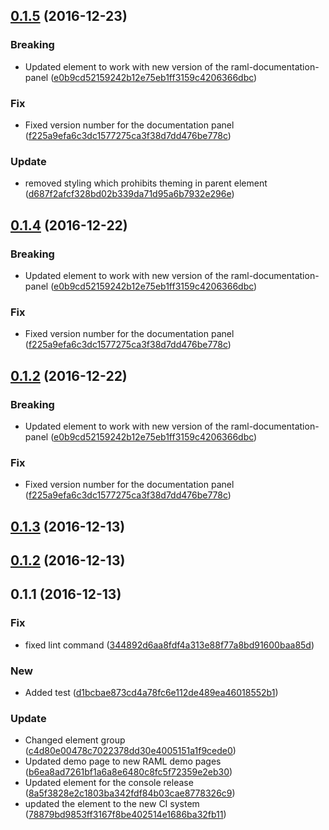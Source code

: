 <a name="0.1.5"></a>
## [0.1.5](https://github.com/advanced-rest-client/raml-documentation-viewer/compare/0.1.3...v0.1.5) (2016-12-23)


### Breaking

* Updated element to work with new version of the raml-documentation-panel ([e0b9cd52159242b12e75eb1ff3159c4206366dbc](https://github.com/advanced-rest-client/raml-documentation-viewer/commit/e0b9cd52159242b12e75eb1ff3159c4206366dbc))

### Fix

* Fixed version number for the documentation panel ([f225a9efa6c3dc1577275ca3f38d7dd476be778c](https://github.com/advanced-rest-client/raml-documentation-viewer/commit/f225a9efa6c3dc1577275ca3f38d7dd476be778c))

### Update

* removed styling which prohibits theming in parent element ([d687f2afcf328bd02b339da71d95a6b7932e296e](https://github.com/advanced-rest-client/raml-documentation-viewer/commit/d687f2afcf328bd02b339da71d95a6b7932e296e))



<a name="0.1.4"></a>
## [0.1.4](https://github.com/advanced-rest-client/raml-documentation-viewer/compare/0.1.3...v0.1.4) (2016-12-22)


### Breaking

* Updated element to work with new version of the raml-documentation-panel ([e0b9cd52159242b12e75eb1ff3159c4206366dbc](https://github.com/advanced-rest-client/raml-documentation-viewer/commit/e0b9cd52159242b12e75eb1ff3159c4206366dbc))

### Fix

* Fixed version number for the documentation panel ([f225a9efa6c3dc1577275ca3f38d7dd476be778c](https://github.com/advanced-rest-client/raml-documentation-viewer/commit/f225a9efa6c3dc1577275ca3f38d7dd476be778c))



<a name="0.1.2"></a>
## [0.1.2](https://github.com/advanced-rest-client/raml-documentation-viewer/compare/0.1.3...v0.1.2) (2016-12-22)


### Breaking

* Updated element to work with new version of the raml-documentation-panel ([e0b9cd52159242b12e75eb1ff3159c4206366dbc](https://github.com/advanced-rest-client/raml-documentation-viewer/commit/e0b9cd52159242b12e75eb1ff3159c4206366dbc))

### Fix

* Fixed version number for the documentation panel ([f225a9efa6c3dc1577275ca3f38d7dd476be778c](https://github.com/advanced-rest-client/raml-documentation-viewer/commit/f225a9efa6c3dc1577275ca3f38d7dd476be778c))



<a name="0.1.3"></a>
## [0.1.3](https://github.com/advanced-rest-client/raml-documentation-viewer/compare/0.1.2...v0.1.3) (2016-12-13)




<a name="0.1.2"></a>
## [0.1.2](https://github.com/advanced-rest-client/raml-documentation-viewer/compare/0.1.1...v0.1.2) (2016-12-13)




<a name="0.1.1"></a>
## 0.1.1 (2016-12-13)


### Fix

* fixed lint command ([344892d6aa8fdf4a313e88f77a8bd91600baa85d](https://github.com/advanced-rest-client/raml-documentation-viewer/commit/344892d6aa8fdf4a313e88f77a8bd91600baa85d))

### New

* Added test ([d1bcbae873cd4a78fc6e112de489ea46018552b1](https://github.com/advanced-rest-client/raml-documentation-viewer/commit/d1bcbae873cd4a78fc6e112de489ea46018552b1))

### Update

* Changed element group ([c4d80e00478c7022378dd30e4005151a1f9cede0](https://github.com/advanced-rest-client/raml-documentation-viewer/commit/c4d80e00478c7022378dd30e4005151a1f9cede0))
* Updated demo page to new RAML demo pages ([b6ea8ad7261bf1a6a8e6480c8fc5f72359e2eb30](https://github.com/advanced-rest-client/raml-documentation-viewer/commit/b6ea8ad7261bf1a6a8e6480c8fc5f72359e2eb30))
* Updated element for the console release ([8a5f3828e2c1803ba342fdf84b03cae8778326c9](https://github.com/advanced-rest-client/raml-documentation-viewer/commit/8a5f3828e2c1803ba342fdf84b03cae8778326c9))
* updated the element to the new CI system ([78879bd9853ff3167f8be402514e1686ba32fb11](https://github.com/advanced-rest-client/raml-documentation-viewer/commit/78879bd9853ff3167f8be402514e1686ba32fb11))



